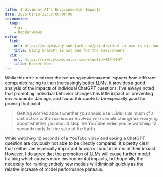 ```yaml
---
title: Individual AI’s Environmental Impacts
date: 2025-01-18T22:00:00-08:00
taxonomies:
  tags:
    - ai
    - hacker-news
extra:
  link:
    url: https://andymasley.substack.com/p/individual-ai-use-is-not-bad-for
    title: Using ChatGPT is not bad for the environment
  via:
    url: https://news.ycombinator.com/item?id=42745847
    title: Hacker News
---
```


While this article misses the recurring environmental impacts from different companies racing to train increasingly better LLMs, it provides a good analysis of the impacts of individual ChatGPT questions. I've always noted that promoting individual behavior changes has little impact on preventing environmental damage, and found this quote to be especially good for proving that point:
> Getting worried about whether you should use LLMs is as much of a distraction to the real issues involved with climate change as worrying about whether you should stop the YouTube video you’re watching 12 seconds early for the sake of the Earth.

While watching 12 seconds of a YouTube video and asking a ChatGPT question are obviously not able to be directly compared, it's pretty clear that neither are especially important to worry about in terms of their impact. However, I do agree that the promotion of LLMs will cause further model training which causes more environmental impacts, but hopefully the necessity for training entirely new models will diminish quickly as the relative increase of model performance plateaus.
